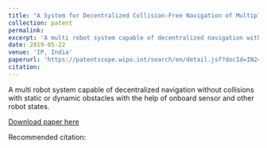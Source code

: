 ```yaml
---
title: "A System for Decentralized Collision‑Free Navigation of Multiple Robots"
collection: patent
permalink: 
excerpt: 'A multi robot system capable of decentralized navigation without collisions with static or dynamic obstacles with the help of onboard sensor and other robot states.'
date: 2019-05-22
venue: 'IP, India'
paperurl: 'https://patentscope.wipo.int/search/en/detail.jsf?docId=IN243742385&tab=NATIONALBIBLIO'
citation: 
---
```

A multi robot system capable of decentralized navigation without collisions with static or dynamic obstacles with the help of onboard sensor and other robot states.

[Download paper here](https://patentscope.wipo.int/search/en/detail.jsf?docId=IN243742385&tab=NATIONALBIBLIO)

Recommended citation:  
